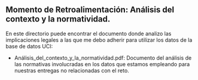 ## Momento de Retroalimentación: Análisis del contexto y la normatividad. 

En este directorio puede encontrar el documento donde analizo las implicaciones legales a las que me debo adherir para utilizar los datos de la base de datos UCI:
* Análisis_del_contexto_y_la_normatividad.pdf: Documento del análisis de las normativas involucradas en los datos que estamos empleando para nuestras entregas no relacionadas con el reto.
